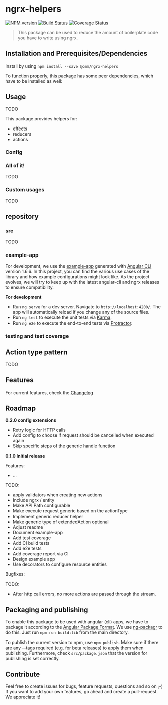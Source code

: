 # ngrx-helpers
[![NPM version][npm-image]][npm-url] [![Build Status][travis-image]][travis-url] [![Coverage Status][coveralls-image]][coveralls-url]

> This package can be used to reduce the amount of boilerplate code you have to write using ngrx.

## Installation and Prerequisites/Dependencies

Install by using ``npm install --save @omm/ngrx-helpers``

To function properly, this package has some peer dependencies, which have to be installed as well:


## Usage

TODO

This package provides helpers for:
* effects
* reducers
* actions

### Config

### All of it!

TODO

### Custom usages

TODO

## repository

### src

TODO

### example-app

For development, we use the [example-app](./example-app) generated with [Angular CLI](https://github.com/angular/angular-cli) version 1.6.6.
In this project, you can find the various use cases of the library and how example configurations might look like.
As the project evolves, we will try to keep up with the latest angular-cli and ngrx releases to ensure compatibility.

**For development**
* Run `ng serve` for a dev server. Navigate to `http://localhost:4200/`. The app will automatically reload if you change any of the source files.
* Run `ng test` to execute the unit tests via [Karma](https://karma-runner.github.io).
* Run `ng e2e` to execute the end-to-end tests via [Protractor](http://www.protractortest.org/).

### testing and test coverage

## Action type pattern

TODO

## Features 

For current features, check the [Changelog](CHANGELOG.md)

## Roadmap

**0.2.0 config extensions**

* Retry logic for HTTP calls
* Add config to choose if request should be cancelled when executed again
* Skip specific steps of the generic handle function

**0.1.0 Initial release**

Features:

* ...

TODO: 
* apply validators when creating new actions
* Include ngrx / entity
* Make API Path configurable
* Make execute request generic based on the actionType
* Implement generic reducer helper
* Make generic type of extendedAction optional
* Adjust readme
* Document example-app
* Add test coverage
* Add CI build tests
* Add e2e tests
* Add coverage report via CI
* Design example app
* Use decorators to configure resource entities


Bugfixes:

TODO: 
 * After http call errors, no more actions are passed through the stream.

## Packaging and publishing

To enable this package to be used with angular (cli) apps, we have to package it according to
the [Angular Package Format](https://docs.google.com/document/d/1CZC2rcpxffTDfRDs6p1cfbmKNLA6x5O-NtkJglDaBVs/preview#).
We use [ng-packagr](https://github.com/dherges/ng-packagr) to do this. Just run ``npm run build:lib`` from the main directory.

To publish the current version to npm, use ``npm publish``. Make sure if there are any --tags required (e.g. for beta releases) 
to apply them when publishing. Furthermore, check ``src/package.json`` that the version for publishing is set correctly.

## Contribute

Feel free to create issues for bugs, feature requests, questions and so on ;-)
If you want to add your own features, go ahead and create a pull-request. We appreciate it!


[npm-image]: https://badge.fury.io/js/%40omm%2Fngrx-helpers.svg
[npm-url]: https://badge.fury.io/js/%40omm%2Fngrx-helpers
[travis-image]: https://travis-ci.org/ommsolutions/ngrx-helpers.svg?branch=master
[travis-url]: https://travis-ci.org/ommsolutions/ngrx-helpers?branch=master
[coveralls-image]: https://coveralls.io/repos/github/ommsolutions/ngrx-helpers/badge.svg?branch=master
[coveralls-url]: https://coveralls.io/github/ommsolutions/ngrx-helpers?branch=master
